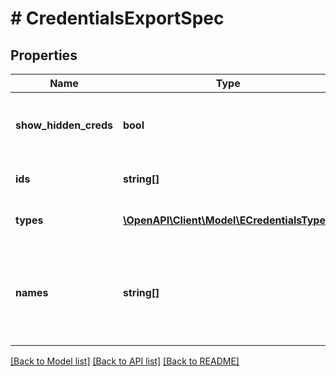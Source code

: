 # # CredentialsExportSpec

## Properties

Name | Type | Description | Notes
------------ | ------------- | ------------- | -------------
**show_hidden_creds** | **bool** | If *true*, service credentials are exported. | [optional]
**ids** | **string[]** | Array of credentials IDs. | [optional]
**types** | [**\OpenAPI\Client\Model\ECredentialsType[]**](ECredentialsType.md) | Array of credentials types. | [optional]
**names** | **string[]** | Array of credentials user names. Wildcard characters are supported. | [optional]

[[Back to Model list]](../../README.md#models) [[Back to API list]](../../README.md#endpoints) [[Back to README]](../../README.md)
